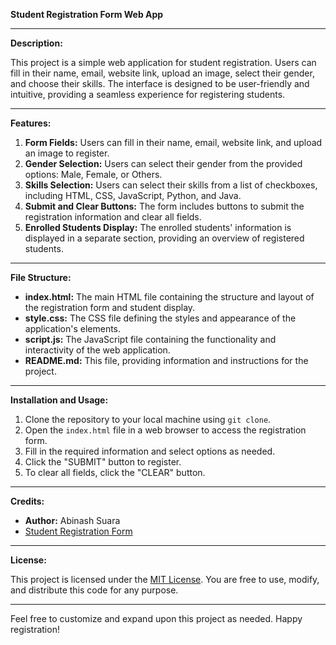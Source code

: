
**Student Registration Form Web App**

---

**Description:**

This project is a simple web application for student registration. Users can fill in their name, email, website link, upload an image, select their gender, and choose their skills. The interface is designed to be user-friendly and intuitive, providing a seamless experience for registering students.

---

**Features:**

1. **Form Fields:** Users can fill in their name, email, website link, and upload an image to register.
2. **Gender Selection:** Users can select their gender from the provided options: Male, Female, or Others.
3. **Skills Selection:** Users can select their skills from a list of checkboxes, including HTML, CSS, JavaScript, Python, and Java.
4. **Submit and Clear Buttons:** The form includes buttons to submit the registration information and clear all fields.
5. **Enrolled Students Display:** The enrolled students' information is displayed in a separate section, providing an overview of registered students.

---

**File Structure:**

- **index.html:** The main HTML file containing the structure and layout of the registration form and student display.
- **style.css:** The CSS file defining the styles and appearance of the application's elements.
- **script.js:** The JavaScript file containing the functionality and interactivity of the web application.
- **README.md:** This file, providing information and instructions for the project.

---

**Installation and Usage:**

1. Clone the repository to your local machine using `git clone`.
2. Open the `index.html` file in a web browser to access the registration form.
3. Fill in the required information and select options as needed.
4. Click the "SUBMIT" button to register.
5. To clear all fields, click the "CLEAR" button.

---

**Credits:**

- **Author:** Abinash Suara
- [Student Registration Form](https://abinashsuara.github.io/Student-Registration-Form/)

---

**License:**

This project is licensed under the [MIT License](https://opensource.org/licenses/MIT). You are free to use, modify, and distribute this code for any purpose.

---

Feel free to customize and expand upon this project as needed. Happy registration!
